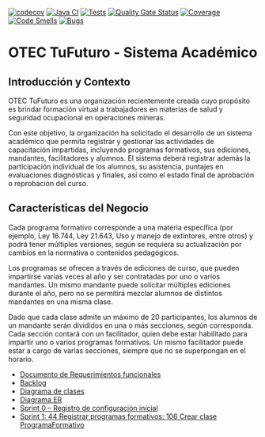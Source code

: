 [![codecov](https://codecov.io/gh/keber/otf-sisacad/graph/badge.svg?token=9SP56NUD2K)](https://codecov.io/gh/keber/otf-sisacad)
[![Java CI](https://github.com/keber/otf-sisacad/actions/workflows/test.yml/badge.svg)](https://github.com/keber/otf-sisacad/actions/workflows/test.yml)
[![Tests](https://img.shields.io/endpoint?url=https%3A%2F%2Fgist.githubusercontent.com%2Fkeber%2Fbf1bff0a38948277a263377401536440%2Fraw%2Fotf-sisacad-junit-tests.json)](https://keber.github.io/otf-sisacad/tests/)
[![Quality Gate Status](https://sonarcloud.io/api/project_badges/measure?project=keber_otf-sisacad&metric=alert_status)](https://sonarcloud.io/summary/new_code?id=keber_otf-sisacad)
[![Coverage](https://sonarcloud.io/api/project_badges/measure?project=keber_otf-sisacad&metric=coverage)](https://sonarcloud.io/summary/new_code?id=keber_otf-sisacad)
[![Code Smells](https://sonarcloud.io/api/project_badges/measure?project=keber_otf-sisacad&metric=code_smells)](https://sonarcloud.io/summary/new_code?id=keber_otf-sisacad)
[![Bugs](https://sonarcloud.io/api/project_badges/measure?project=keber_otf-sisacad&metric=bugs)](https://sonarcloud.io/summary/new_code?id=keber_otf-sisacad)

# OTEC TuFuturo - Sistema Académico

## Introducción y Contexto
OTEC TuFuturo es una organización recientemente creada cuyo propósito es brindar formación virtual a trabajadores en materias de salud y seguridad ocupacional en operaciones mineras.

Con este objetivo, la organización ha solicitado el desarrollo de un sistema académico que permita registrar y gestionar las actividades de capacitación impartidas, incluyendo programas formativos, sus ediciones, mandantes, facilitadores y alumnos. El sistema deberá registrar además la participación individual de los alumnos, su asistencia, puntajes en evaluaciones diagnósticas y finales, así como el estado final de aprobación o reprobación del curso.

## Características del Negocio
Cada programa formativo corresponde a una materia específica (por ejemplo, Ley 16.744, Ley 21.643, Uso y manejo de extintores, entre otros) y podrá tener múltiples versiones, según se requiera su actualización por cambios en la normativa o contenidos pedagógicos.

Los programas se ofrecen a través de ediciones de curso, que pueden impartirse varias veces al año y ser contratadas por uno o varios mandantes. Un mismo mandante puede solicitar múltiples ediciones durante el año, pero no se permitirá mezclar alumnos de distintos mandantes en una misma clase.

Dado que cada clase admite un máximo de 20 participantes, los alumnos de un mandante serán divididos en una o más secciones, según corresponda. Cada sección contará con un facilitador, quien debe estar habilitado para impartir uno o varios programas formativos. Un mismo facilitador puede estar a cargo de varias secciones, siempre que no se superpongan en el horario.

- [ Documento de Requerimientos funcionales ](docs/frd.md)
- [ Backlog ](docs/backlog.md)
- [ Diagrama de clases ](docs/diag-class.md)
- [ Diagrama ER ](docs/diag-er.md)
- [ Sprint 0 – Registro de configuración inicial](docs/sprint-0.md)
- [ Sprint 1: 44 Registrar programas formativos: 106 Crear clase ProgramaFormativo](docs/106.md)